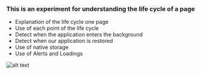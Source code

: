 ### This is an experiment for understanding the life cycle of a page

 - Explanation of the life cycle one page
 - Use of each point of the life cycle
 - Detect when the application enters the background
 - Detect when our application is restored
 - Use of native storage
 - Use of Alerts and Loadings

![alt text](https://github.com/gabrieljf217/APP-miscelaneos_ionic3/blob/master/src/assets/imgs/miscelaneos.png)
